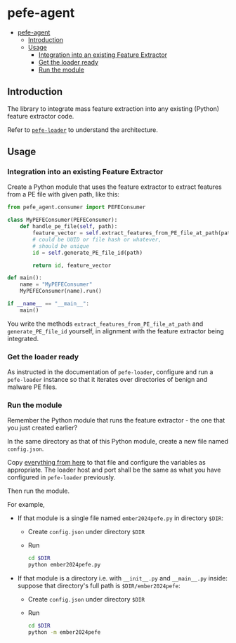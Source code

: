 # pefe-agent

- [pefe-agent](#pefe-agent)
  - [Introduction](#introduction)
  - [Usage](#usage)
    - [Integration into an existing Feature Extractor](#integration-into-an-existing-feature-extractor)
    - [Get the loader ready](#get-the-loader-ready)
    - [Run the module](#run-the-module)


## Introduction

The library to integrate mass feature
extraction into any existing (Python)
feature extractor code.

Refer to [`pefe-loader`](https://github.com/pefe-system/pefe-loader)
to understand the architecture.

## Usage

### Integration into an existing Feature Extractor

Create a Python module that uses the feature
extractor to extract features from a PE file
with given path, like this:

```python
from pefe_agent.consumer import PEFEConsumer

class MyPEFEConsumer(PEFEConsumer):
    def handle_pe_file(self, path):
        feature_vector = self.extract_features_from_PE_file_at_path(path)
        # could be UUID or file hash or whatever,
        # should be unique
        id = self.generate_PE_file_id(path)

        return id, feature_vector

def main():
    name = "MyPEFEConsumer"
    MyPEFEConsumer(name).run()

if __name__ == "__main__":
    main()
```

You write the methods `extract_features_from_PE_file_at_path`
and `generate_PE_file_id` yourself, in alignment with
the feature extractor being integrated.

### Get the loader ready

As instructed in the documentation of `pefe-loader`,
configure and run a `pefe-loader` instance
so that it iterates over directories of benign and
malware PE files.

### Run the module

Remember the Python module that runs the feature
extractor - the one that you just created earlier?

In the same directory as that of this Python
module, create a new file named `config.json`.

Copy [everything from here](./config.example.json)
to that file and configure the variables as
appropriate. The loader host and port shall be the
same as what you have configured in `pefe-loader`
previously.

Then run the module.

For example,

- If that module is a single file named `ember2024pefe.py`
    in directory `$DIR`:

    - Create `config.json` under directory `$DIR`
    - Run

        ```sh
        cd $DIR
        python ember2024pefe.py
        ```

- If that module is a directory i.e. with `__init__.py`
    and `__main__.py` inside: suppose that directory's
    full path is `$DIR/ember2024pefe`:

    - Create `config.json` under directory `$DIR`
    - Run

        ```sh
        cd $DIR
        python -m ember2024pefe
        ```
